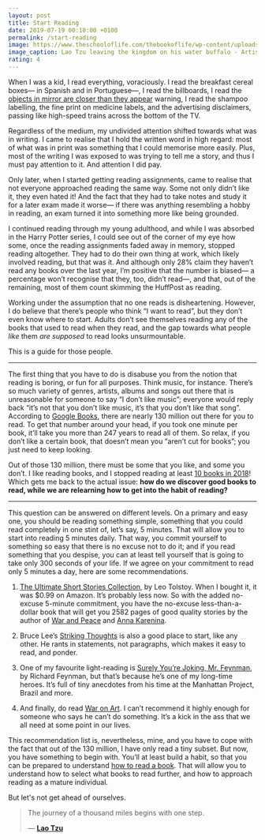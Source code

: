 ```yaml
---
layout: post
title: Start Reading
date: 2019-07-19 00:10:00 +0100
permalink: /start-reading
image: https://www.theschooloflife.com/thebookoflife/wp-content/uploads/2014/11/LaoTzu-Taoist-562x10241.jpg
image_caption: Lao Tzu leaving the kingdom on his water buffalo - Artist Unknown
rating: 4
---
```

When I was a kid, I read everything, voraciously. I read the breakfast cereal boxes— in Spanish and in Portuguese—, I read the billboards, I read the [objects in mirror are closer than they appear](https://en.wikipedia.org/wiki/Objects_in_mirror_are_closer_than_they_appear) warning, I read the shampoo labelling, the fine print on medicine labels, and the advertising disclaimers, passing like high-speed trains across the bottom of the TV.

Regardless of the medium, my undivided attention shifted towards what was in writing. I came to realise that I hold the written word in high regard: most of what was in print was something that I could memorise more easily. Plus, most of the writing I was exposed to was trying to tell me a story, and thus I must pay attention to it. And attention I did pay.

Only later, when I started getting reading assignments, came to realise that not everyone approached reading the same way. Some not only didn’t like it, they even hated it! And the fact that they had to take notes and study it for a later exam made it worse— if there was anything resembling a hobby in reading, an exam turned it into something more like being grounded.

I continued reading through my young adulthood, and while I was absorbed in the Harry Potter series, I could see out of the corner of my eye how some, once the reading assignments faded away in memory, stopped reading altogether. They had to do their own thing at work, which likely involved reading, but that was it. And although only 28% claim they haven’t read any books over the last year, I’m positive that the number is biased— a percentage won’t recognise that they, too, didn’t read—, and that, out of the remaining, most of them count skimming the HuffPost as reading.

Working under the assumption that no one reads is disheartening. However, I do believe that there’s people who think “I want to read”, but they don’t even know where to start. Adults don’t see themselves reading any of the books that used to read when they read, and the gap towards what people *like* them *are supposed* to read looks unsurmountable.

This is a guide for those people.

<hr>

The first thing that you have to do is disabuse you from the notion that reading is boring, or fun for all purposes. Think music, for instance. There’s so much variety of genres, artists, albums and songs out there that is unreasonable for someone to say “I don’t like music”; everyone would reply back “it’s not that you don’t like music, it’s that you don’t like that song”. According to [Google Books](http://booksearch.blogspot.com/2010/08/books-of-world-stand-up-and-be-counted.html), there are nearly 130 million out there for you to read. To get that number around your head, if you took one minute per book, it’ll take you more than 247 years to read all of them. So relax, if you don’t like a certain book, that doesn’t mean you “aren’t cut for books”; you just need to keep looking.

Out of those 130 million, there must be some that you like, and some you don’t. I like reading books, and I stopped reading at least [10 books in 2018](/anti-reading-list/2018)! Which gets me back to the actual issue: __how do we discover good books to read, while we are relearning how to get into the habit of reading?__

<hr>

This question can be answered on different levels. On a primary and easy one, you should be reading something simple, something that you could read completely in one stint of, let’s say, 5 minutes. That will allow you to start into reading 5 minutes daily. That way, you commit yourself to something so easy that there is no excuse not to do it; and if you read something that you despise, you can at least tell yourself that is going to take only 300 seconds of your life.
If we agree on your commitment to read only 5 minutes a day, here are some recommendations.

1. [The Ultimate Short Stories Collection](https://www.amazon.com/gp/product/B01DY6VFH8/ref=as_li_tl?ie=UTF8&camp=1789&creative=9325&creativeASIN=B01DY6VFH8&linkCode=as2&tag=alvaroduran-20&linkId=a7a8089dcfb2fdf7ffbcc81f5510312b), by Leo Tolstoy. When I bought it, it was $0.99 on Amazon. It’s probably less now. So with the added no-excuse 5-minute commitment, you have the no-excuse less-than-a-dollar book that will get you 2582 pages of good quality stories by the author of [War and Peace](https://www.amazon.com/gp/product/1853260622/ref=as_li_tl?ie=UTF8&camp=1789&creative=9325&creativeASIN=1853260622&linkCode=as2&tag=alvaroduran-20&linkId=67338e795bb60706ff0693d1106d7177) and [Anna Karenina](https://www.amazon.com/gp/product/1853262714?ie=UTF8).
2. Bruce Lee’s [Striking Thoughts](https://www.amazon.com/gp/product/0804834717/ref=as_li_tl?ie=UTF8&camp=1789&creative=9325&creativeASIN=0804834717&linkCode=as2&tag=alvaroduran-20&linkId=901cbd19e9111f1a0c078b94d21ea006) is also a good place to start, like any other. He rants in statements, not paragraphs, which makes it easy to read, and ponder.

3. One of my favourite light-reading is [Surely You’re Joking, Mr. Feynman](https://www.amazon.com/gp/product/0393355624/ref=as_li_tl?ie=UTF8&camp=1789&creative=9325&creativeASIN=0393355624&linkCode=as2&tag=alvaroduran-20&linkId=e0ed9335b6d87459f395142c4d5c85de), by Richard Feynman, but that’s because he’s one of my long-time heroes. It’s full of tiny anecdotes from his time at the Manhattan Project, Brazil and more.
4. And finally, do read [War on Art](https://www.amazon.com/gp/product/1936891026/ref=as_li_tl?ie=UTF8&camp=1789&creative=9325&creativeASIN=1936891026&linkCode=as2&tag=alvaroduran-20&linkId=1a70aa9701c76817c6c1af9c91a80db8). I can’t recommend it highly enough for someone who says he can’t do something. It’s a kick in the ass that we all need at some point in our lives.

This recommendation list is, nevertheless, mine, and you have to cope with the fact that out of the 130 million, I have only read a tiny subset. But now, you have something to begin with. You’ll at least build a habit, so that you can be prepared to understand [how to read a book](/how-to-read-a-book). That will allow you to understand how to select what books to read further, and how to approach reading as a mature individual.

But let's not get ahead of ourselves.

> The journey of a thousand miles begins with one step.
>
> — __[Lao Tzu](https://www.theschooloflife.com/thebookoflife/the-great-eastern-philosophers-lao-tzu/)__

